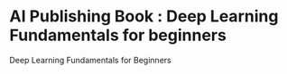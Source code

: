 # AI Publishing Book : Deep Learning Fundamentals for beginners
Deep Learning Fundamentals for Beginners
